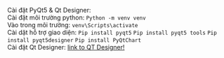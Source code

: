 Cài đặt PyQt5 & Qt Designer: \
Cài đặt môi trường python: `Python -m venv venv` \
Vào trong môi trường: `venv\Scripts\activate` \
Cài dặt hỗ trợ giao diện: `Pip install pyqt5`	`Pip install pyqt5 tools`	`Pip install pyqt5designer`	`Pip install PyQtChart` \
Cài đặt Qt Designer: [link to QT Designer!](https://www.qt.io/download-qt-installer)

